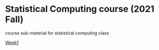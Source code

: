 # Statistical Computing course (2021 Fall)
course sub-material for statistical computing class

[Week1](21fall_statcomp/w1)

